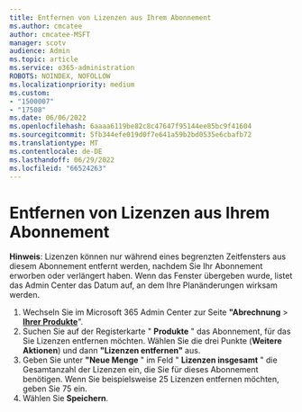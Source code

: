 ```yaml
---
title: Entfernen von Lizenzen aus Ihrem Abonnement
ms.author: cmcatee
author: cmcatee-MSFT
manager: scotv
audience: Admin
ms.topic: article
ms.service: o365-administration
ROBOTS: NOINDEX, NOFOLLOW
ms.localizationpriority: medium
ms.custom:
- "1500007"
- "17508"
ms.date: 06/06/2022
ms.openlocfilehash: 6aaaa6119be82c8c47647f95144ee85bc9f41604
ms.sourcegitcommit: 5fb344efe019d0f7e641a59b2bd0535e6cbafb72
ms.translationtype: MT
ms.contentlocale: de-DE
ms.lasthandoff: 06/29/2022
ms.locfileid: "66524263"
---
```

# <a name="remove-licenses-from-your-subscription"></a>Entfernen von Lizenzen aus Ihrem Abonnement

**Hinweis**: Lizenzen können nur während eines begrenzten Zeitfensters aus diesem Abonnement entfernt werden, nachdem Sie Ihr Abonnement erworben oder verlängert haben. Wenn das Fenster übergeben wurde, listet das Admin Center das Datum auf, an dem Ihre Planänderungen wirksam werden.

1. Wechseln Sie im Microsoft 365 Admin Center zur Seite **"Abrechnung** > [**Ihrer Produkte**](https://admin.microsoft.com/AdminPortal/Home?ref=subscriptions)".
1. Suchen Sie auf der Registerkarte " **Produkte** " das Abonnement, für das Sie Lizenzen entfernen möchten. Wählen Sie die drei Punkte (**Weitere Aktionen**) und dann **"Lizenzen entfernen"** aus.
1. Geben Sie unter **"Neue Menge** " im Feld " **Lizenzen insgesamt** " die Gesamtanzahl der Lizenzen ein, die Sie für dieses Abonnement benötigen. Wenn Sie beispielsweise 25 Lizenzen entfernen möchten, geben Sie 75 ein.
1. Wählen Sie **Speichern**.